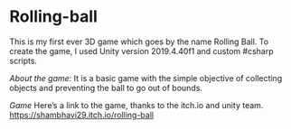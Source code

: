 # Rolling-ball
This is my first ever 3D game which goes by the name Rolling Ball. To create the game, I used Unity version 2019.4.40f1 and custom #csharp scripts.

*About the game:*
It is a basic game with the simple objective of collecting objects and preventing the ball to go out of bounds.

*Game*
Here’s a link to the game, thanks to the itch.io and unity team.
https://shambhavi29.itch.io/rolling-ball
